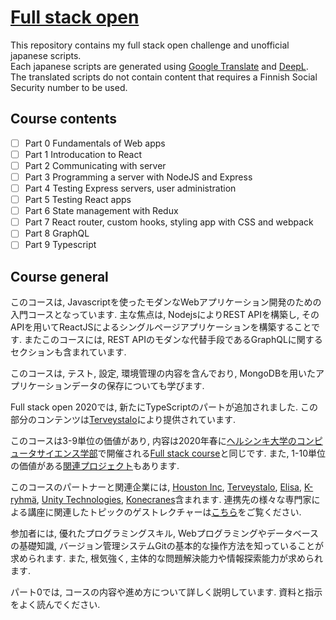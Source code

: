 # <a href="https://fullstackopen.com/">Full stack open</a>
This repository contains my full stack open challenge and unofficial japanese scripts.<br/>
Each japanese scripts are generated using <a href="https://translate.google.com/">Google Translate</a> and <a href="https://www.deepl.com/ja/home">DeepL</a>. <br/>
The translated scripts do not contain content that requires a Finnish Social Security number to be used.

## Course contents
- [ ] Part 0 Fundamentals of Web apps
- [ ] Part 1 Introducation to React
- [ ] Part 2 Communicating with server
- [ ] Part 3 Programming a server with NodeJS and Express
- [ ] Part 4 Testing Express servers, user administration
- [ ] Part 5 Testing React apps
- [ ] Part 6 State management with Redux
- [ ] Part 7 React router, custom hooks, styling app with CSS and webpack
- [ ] Part 8 GraphQL
- [ ] Part 9 Typescript

## Course general
このコースは, Javascriptを使ったモダンなWebアプリケーション開発のための入門コースとなっています.
主な焦点は, NodejsによりREST APIを構築し, そのAPIを用いてReactJSによるシングルページアプリケーションを構築することです.
またこのコースには, REST APIのモダンな代替手段であるGraphQLに関するセクションも含まれています.

このコースは, テスト, 設定, 環境管理の内容を含んでおり, MongoDBを用いたアプリケーションデータの保存についても学びます.

Full stack open 2020では, 新たにTypeScriptのパートが追加されました.
この部分のコンテンツは<a href="https://www.terveystalo.com/fi/Yritystietoa/Terveystalo-tyontantajana/Digital-Health/">Terveystalo</a>により提供されています.

このコースは3-9単位の価値があり, 内容は2020年春に<a href="https://www.helsinki.fi/en/computer-science">ヘルシンキ大学のコンピュータサイエンス学部</a>で開催される<a href="https://fullstackopen.com/">Full stack course</a>と同じです. また, 1-10単位の価値がある<a href="https://fullstackopen.com/osa0/yleista#full-stack-harjoitustyo">関連プロジェクト</a>もあります.

このコースのパートナーと関連企業には, <a href="https://www.houston-inc.com/">Houston Inc</a>, <a href="https://www.terveystalo.com/fi/Yritystietoa/Terveystalo-tyontantajana/Digital-Health/">Terveystalo</a>, <a href="https://elisa.fi/">Elisa</a>, <a href="https://www.kesko.fi/">K-ryhmä</a>, <a href="https://www.instagram.com/unitytechnologies/?hl=en">Unity Technologies</a>, <a href="https://careers.konecranes.com/Konecranes/">Konecranes</a>含まれます.
連携先の様々な専門家による講座に関連したトピックのゲストレクチャーは<a href="https://www.youtube.com/watch?v=BZexOyQZMMc&list=PLumQiZ25uijis31zaRL7rhzLalSwLqUtm">こちら</a>をご覧ください.

参加者には, 優れたプログラミングスキル, Webプログラミングやデータベースの基礎知識, バージョン管理システムGitの基本的な操作方法を知っていることが求められます.
また, 根気強く, 主体的な問題解決能力や情報探索能力が求められます.

パート0では, コースの内容や進め方について詳しく説明しています.
資料と指示をよく読んでください.